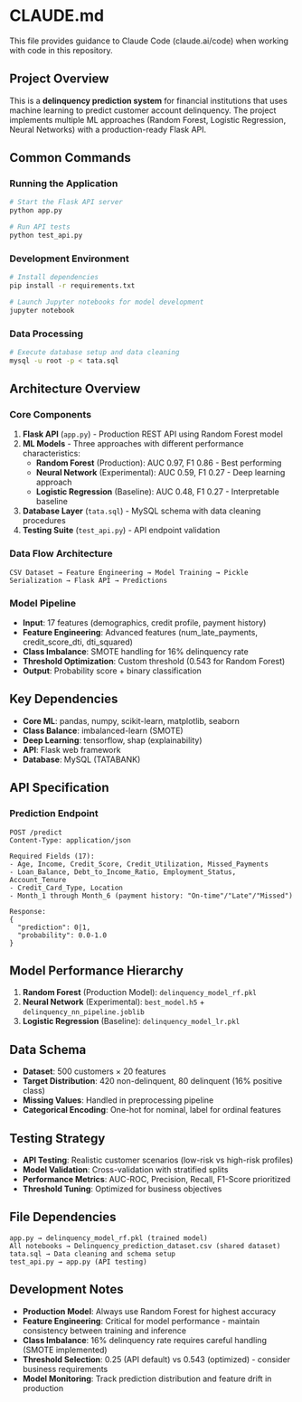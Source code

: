 # CLAUDE.md

This file provides guidance to Claude Code (claude.ai/code) when working with code in this repository.

## Project Overview
This is a **delinquency prediction system** for financial institutions that uses machine learning to predict customer account delinquency. The project implements multiple ML approaches (Random Forest, Logistic Regression, Neural Networks) with a production-ready Flask API.

## Common Commands

### Running the Application
```bash
# Start the Flask API server
python app.py

# Run API tests
python test_api.py
```

### Development Environment
```bash
# Install dependencies
pip install -r requirements.txt

# Launch Jupyter notebooks for model development
jupyter notebook
```

### Data Processing
```bash
# Execute database setup and data cleaning
mysql -u root -p < tata.sql
```

## Architecture Overview

### Core Components
1. **Flask API** (`app.py`) - Production REST API using Random Forest model
2. **ML Models** - Three approaches with different performance characteristics:
   - **Random Forest** (Production): AUC 0.97, F1 0.86 - Best performing
   - **Neural Network** (Experimental): AUC 0.59, F1 0.27 - Deep learning approach  
   - **Logistic Regression** (Baseline): AUC 0.48, F1 0.27 - Interpretable baseline
3. **Database Layer** (`tata.sql`) - MySQL schema with data cleaning procedures
4. **Testing Suite** (`test_api.py`) - API endpoint validation

### Data Flow Architecture
```
CSV Dataset → Feature Engineering → Model Training → Pickle Serialization → Flask API → Predictions
```

### Model Pipeline
- **Input**: 17 features (demographics, credit profile, payment history)
- **Feature Engineering**: Advanced features (num_late_payments, credit_score_dti, dti_squared)
- **Class Imbalance**: SMOTE handling for 16% delinquency rate
- **Threshold Optimization**: Custom threshold (0.543 for Random Forest)
- **Output**: Probability score + binary classification

## Key Dependencies
- **Core ML**: pandas, numpy, scikit-learn, matplotlib, seaborn
- **Class Balance**: imbalanced-learn (SMOTE)
- **Deep Learning**: tensorflow, shap (explainability)
- **API**: Flask web framework
- **Database**: MySQL (TATABANK)

## API Specification

### Prediction Endpoint
```
POST /predict
Content-Type: application/json

Required Fields (17):
- Age, Income, Credit_Score, Credit_Utilization, Missed_Payments
- Loan_Balance, Debt_to_Income_Ratio, Employment_Status, Account_Tenure
- Credit_Card_Type, Location
- Month_1 through Month_6 (payment history: "On-time"/"Late"/"Missed")

Response:
{
  "prediction": 0|1,
  "probability": 0.0-1.0
}
```

## Model Performance Hierarchy
1. **Random Forest** (Production Model): `delinquency_model_rf.pkl`
2. **Neural Network** (Experimental): `best_model.h5` + `delinquency_nn_pipeline.joblib`
3. **Logistic Regression** (Baseline): `delinquency_model_lr.pkl`

## Data Schema
- **Dataset**: 500 customers × 20 features
- **Target Distribution**: 420 non-delinquent, 80 delinquent (16% positive class)
- **Missing Values**: Handled in preprocessing pipeline
- **Categorical Encoding**: One-hot for nominal, label for ordinal features

## Testing Strategy
- **API Testing**: Realistic customer scenarios (low-risk vs high-risk profiles)
- **Model Validation**: Cross-validation with stratified splits
- **Performance Metrics**: AUC-ROC, Precision, Recall, F1-Score prioritized
- **Threshold Tuning**: Optimized for business objectives

## File Dependencies
```
app.py → delinquency_model_rf.pkl (trained model)
All notebooks → Delinquency_prediction_dataset.csv (shared dataset)
tata.sql → Data cleaning and schema setup
test_api.py → app.py (API testing)
```

## Development Notes
- **Production Model**: Always use Random Forest for highest accuracy
- **Feature Engineering**: Critical for model performance - maintain consistency between training and inference
- **Class Imbalance**: 16% delinquency rate requires careful handling (SMOTE implemented)
- **Threshold Selection**: 0.25 (API default) vs 0.543 (optimized) - consider business requirements
- **Model Monitoring**: Track prediction distribution and feature drift in production